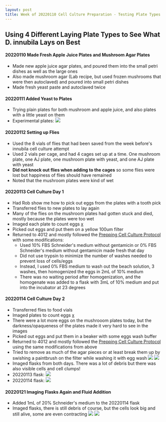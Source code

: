 ```yaml
---
layout: post
title: Week of 20220110 Cell Culture Preparation - Testing Plate Types for D. innubila
---
```


## Using 4 Different Laying Plate Types to See What D. innubila Lays on Best

#### 20220110 Made Fresh Apple Juice Plates and Mushroom Agar Plates

- Made new apple juice agar plates, and poured them into the small petri dishes as well as the large ones
- Also made mushroom agar (Lab recipe, but used frozen mushrooms that were then autoclaved) and poured into small petri dishes
- Made fresh yeast paste and autoclaved twice

#### 20220111 Added Yeast to Plates

- Trying plain plates for both mushroom and apple juice, and also plates with a little yeast on them
- Experimental plates:
![](https://raw.githubusercontent.com/meschedl/Unckless-Lab-Notebook-Maggie/master/images/innubila-test-plates.jpeg)

#### 20220112 Setting up Flies

- Used the 8 vials of flies that had been saved from the week before's innubila cell culture attempt
- Used 2 vials per cage, and had 4 cages set up at a time. One mushroom plate, one AJ plate, one mushroom plate with yeast, and one AJ plate with yeast
- **Did not knock out flies when adding to the cages** so some flies were lost but happiness of flies should have remained
- Noted that the mushroom plates were kind of wet

#### 20220113 Cell Culture Day 1

- Had Rob show me how to pick out eggs from the plates with a tooth pick
- Transferred flies to new plates to lay again
- Many of the flies on the mushroom plates had gotten stuck and died, mostly because the plates were too wet
- Imaged each plate to count eggs [x](https://github.com/meschedl/Unckless-Lab-Notebook-Maggie/tree/master/images/innubila-egg-laying-tests/20220113)
- Picked out eggs and put them on a yellow 100um filter
- Returned to 4012 and mostly followed the [Prepping Cell Culture Protocol](https://meschedl.github.io/Unckless-Lab-Notebook-Maggie/2021/10/26/cell-culture-protocol.html) with some modifications:
  - Used 10% FBS Schneider's medium without gentamicin or 0% FBS Schneider's medium without gentamicin made fresh that day
  - Did not use trypsin to minimize the number of washes needed to prevent loss of cells/eggs
  - Instead, I used 0% FBS medium to wash out the beach solution, 3 washes, then homogenized the eggs in 2mL of 10% medium
  - There was no waiting period after homogenization, and the homogenate was added to a flask with 3mL of 10% medium and put into the incubator at 23 degrees

#### 20220114 Cell Culture Day 2

- Transferred flies to food vials
- Imaged plates to count eggs [x](https://github.com/meschedl/Unckless-Lab-Notebook-Maggie/tree/master/images/innubila-egg-laying-tests/20220114)
- There were a lot more eggs on the mushrooom plates today, but the darkness/opaqueness of the plates made it very hard to see in the images
- Picked out eggs and put them in a beaker with some eggs wash buffer
- Returned to 4012 and mostly followed the [Prepping Cell Culture Protocol](https://meschedl.github.io/Unckless-Lab-Notebook-Maggie/2021/10/26/cell-culture-protocol.html) using the same modifications from above
- Tried to remove as much of the agar pieces or at least break them up by swishing a paintbrush on the filter while washing it with egg wash
![](https://raw.githubusercontent.com/meschedl/Unckless-Lab-Notebook-Maggie/master/images/20220114-innubila-filter-1.jpeg)
![](https://raw.githubusercontent.com/meschedl/Unckless-Lab-Notebook-Maggie/master/images/20220114-innubila-filter-2.jpeg)
- Imaged flasks from both days. There was a lot of debris but there was also visible cells and cell clumps!
- 20220113 flask:
![](https://raw.githubusercontent.com/meschedl/Unckless-Lab-Notebook-Maggie/master/images/20220113-innubila-cc-flask.jpeg)
- 20220114 flask:
![](https://raw.githubusercontent.com/meschedl/Unckless-Lab-Notebook-Maggie/master/images/20220114-innubila-cc-flask.jpeg)

#### 20220121 Imaging Flasks Again and Fluid Addition
- Added 1mL of 20% Schneider's medium to the 20220114 flask
- Imaged flasks, there is still debris of course, but the cells look big and still alive, some are even contracting
![](https://raw.githubusercontent.com/meschedl/Unckless-Lab-Notebook-Maggie/master/images/20220114-innubila-cc-imaged-20220121-1.jpeg)
![](https://raw.githubusercontent.com/meschedl/Unckless-Lab-Notebook-Maggie/master/images/20220114-innubila-cc-imaged-20220121-2.jpeg)
